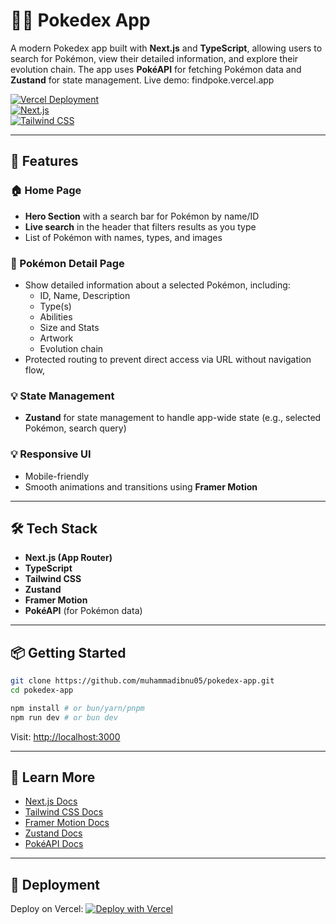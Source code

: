 # 🦸‍♂️ Pokedex App

A modern Pokedex app built with **Next.js** and **TypeScript**, allowing users to search for Pokémon, view their detailed information, and explore their evolution chain. The app uses **PokéAPI** for fetching Pokémon data and **Zustand** for state management. Live demo: findpoke.vercel.app

[![Vercel Deployment](https://img.shields.io/badge/Deployed%20on-Vercel-000?logo=vercel&logoColor=white)](https://vercel.com)  
[![Next.js](https://img.shields.io/badge/built%20with-Next.js-000?logo=next.js)](https://nextjs.org)  
[![Tailwind CSS](https://img.shields.io/badge/styled%20with-Tailwind%20CSS-38bdf8?logo=tailwindcss&logoColor=white)](https://tailwindcss.com)

---

## 🚀 Features

### 🏠 Home Page

- **Hero Section** with a search bar for Pokémon by name/ID
- **Live search** in the header that filters results as you type
- List of Pokémon with names, types, and images

### 📄 Pokémon Detail Page

- Show detailed information about a selected Pokémon, including:
  - ID, Name, Description
  - Type(s)
  - Abilities
  - Size and Stats
  - Artwork
  - Evolution chain
- Protected routing to prevent direct access via URL without navigation flow,

### 💡 State Management

- **Zustand** for state management to handle app-wide state (e.g., selected Pokémon, search query)

### 💡 Responsive UI

- Mobile-friendly
- Smooth animations and transitions using **Framer Motion**

---

## 🛠️ Tech Stack

- **Next.js (App Router)**
- **TypeScript**
- **Tailwind CSS**
- **Zustand**
- **Framer Motion**
- **PokéAPI** (for Pokémon data)

---

## 📦 Getting Started

```bash
git clone https://github.com/muhammadibnu05/pokedex-app.git
cd pokedex-app

npm install # or bun/yarn/pnpm
npm run dev # or bun dev
```

Visit: [http://localhost:3000](http://localhost:3000)

---

## 🧠 Learn More

- [Next.js Docs](https://nextjs.org/docs)
- [Tailwind CSS Docs](https://tailwindcss.com/docs)
- [Framer Motion Docs](https://www.framer.com/motion/)
- [Zustand Docs](https://github.com/pmndrs/zustand)
- [PokéAPI Docs](https://pokeapi.co/docs/v2)

---

## 📄 Deployment

Deploy on Vercel:
[![Deploy with Vercel](https://vercel.com/button)](https://vercel.com/new)

```

```
